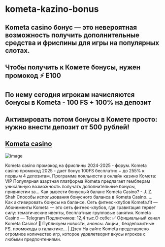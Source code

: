# kometa-kazino-bonus

## Kometa casino бонус — это невероятная возможность получить дополнительные средства и фриспины для игры на популярных слотах.

## Чтобы получить к Комете бонусы, нужен промокод ⚡️ E100

## По нему сегодня игрокам начисляются бонусы в Kometa - 100 FS + 100% на депозит

## Активировать потом бонусы в Комете просто: нужно внести депозит от 500 рублей!

## [Kometa casino](https://linkcasino.ru/kometa_e100)


![image](https://github.com/user-attachments/assets/aef8c017-80ee-4df2-afd1-84213d3d8801)



Kometa casino промокод на фриспины 2024-2025 - форум. Kometa casino промокод 2025 - дает бонус 100FS бесплатно + до 255% к первым 4 депозитам.
Программа лояльности в онлайн казино Комета: VIP Популярная азартная платформа Kometa предлагает гемблерам уникальную возможность получать дополнительные бонусы, привилегии за...
Как вывести бонусный баланс Kometa Casino? - J. Z. Shah Способы использования бонусного баланса в Kometa Casino. ... Как активировать бонусы на балансе.
Сеть фитнес-клубов Kometa.fit — Абонементы
Kometa — это сеть фитнес-клубов, где гравитация теряет силу: тематические ивенты, бесплатные групповые занятия. Kometa Casino — Telegram Подписчиков: 12,4 тыс.О себе: ✅ Официальный канал Kometa Casino! 🤩 Публикуем новости, анонсы. Акции , бездепозитные FS, промокоды в галактике... | Дзен На сайте Kometa представлено огромное количество игр, которое удовлетворит вкусы игроков с любыми предпочтениями.
